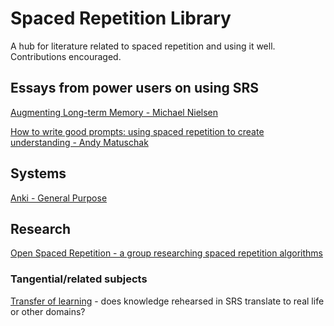 # Spaced Repetition Library
A hub for literature related to spaced repetition and using it well. Contributions encouraged.

## Essays from power users on using SRS

[Augmenting Long-term Memory - Michael Nielsen](https://augmentingcognition.com/ltm.html)

[How to write good prompts: using spaced repetition to create understanding - Andy Matuschak](https://andymatuschak.org/prompts/)

## Systems

[Anki - General Purpose](https://apps.ankiweb.net/)


## Research

[Open Spaced Repetition - a group researching spaced repetition algorithms](https://github.com/open-spaced-repetition)

### Tangential/related subjects

[Transfer of learning](https://en.wikipedia.org/wiki/Transfer_of_learning) - does knowledge rehearsed in SRS translate to real life or other domains?
